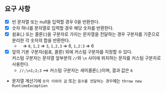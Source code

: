 ## 요구 사항
- [x] 빈 문자열 또는 null을 입력할 경우 0을 반환한다.
- [x] 숫자 하나를 문자열로 입력할 경우 해당 숫자를 반환한다.
- [x] 쉼표(,) 또는 콜론(:)을 구분자로 가지는 문자열을 전달하는 경우 구분자를 기준으로 분리한 각 숫자의 합을 반환한다.
    - ` ` => `0`, `1,2` => `3`, `1,2,3` => 6, `1,2:3` => 6
- [x] 앞의 기본 구분자(쉼표, 콜론) 외에 커스텀 구분자를 지정할 수 있다.  
커스텀 구분자는 문자열 앞부분의 `//`와 `\n` 사이에 위치하는 문자를 커스텀 구분자로 사용한다. 
    - `//;\n1;2;3` ==> 커스텀 구분자는 세미콜론(`;`)이며, 결과 값은 `6`
- 문자열 계산기에 `숫자 이외의 값` 또는 `음수를 전달하는 경우`에는 `throw new RuntimeException`

